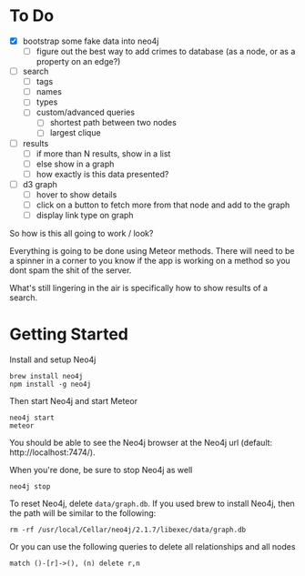 # To Do

- [x] bootstrap some fake data into neo4j
  - [ ] figure out the best way to add crimes to database (as a node, or as a property on an edge?)
- [ ] search
  - [ ] tags
  - [ ] names
  - [ ] types
  - [ ] custom/advanced queries
    - [ ] shortest path between two nodes
    - [ ] largest clique
- [ ] results
  - [ ] if more than N results, show in a list
  - [ ] else show in a graph
  - [ ] how exactly is this data presented?
- [ ] d3 graph
  - [ ] hover to show details
  - [ ] click on a button to fetch more from that node and add to the graph
  - [ ] display link type on graph

So how is this all going to work / look?

Everything is going to be done using Meteor methods. There will need to be a spinner in a corner to you know if the app is working on a method so you dont spam the shit of the server.

What's still lingering in the air is specifically how to show results of a search.

# Getting Started

Install and setup Neo4j

    brew install neo4j
    npm install -g neo4j

Then start Neo4j and start Meteor

    neo4j start
    meteor

You should be able to see the Neo4j browser at the Neo4j url (default: http://localhost:7474/).

When you're done, be sure to stop Neo4j as well

    neo4j stop

To reset Neo4j, delete `data/graph.db`. If you used brew to install Neo4j, then the path will be similar to the following:

    rm -rf /usr/local/Cellar/neo4j/2.1.7/libexec/data/graph.db

Or you can use the following queries to delete all relationships and all nodes

    match ()-[r]->(), (n) delete r,n
